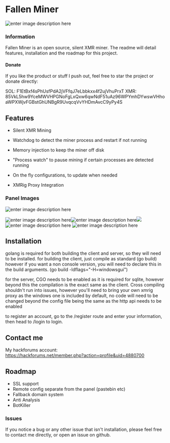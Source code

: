 
Fallen Miner
==========

![enter image description here](https://i.imgur.com/np4viC8.png)

### Information

Fallen Miner is an open source, silent XMR miner. The readme will detail features, installation and the roadmap for this project.

#### Donate
If you like the product or stuff I push out, feel free to star the project or donate directly:

SOL: F1EtBxf4sPhUsfPdA2jVFfqJ7eLbbkxx4f2ujVhuPrxT
XMR: 85VkL5hw9YceMWVHPGNoFgLxQxw6qwNdF51uAz96WPYmhDYwswVHhoaWPXWjvFGBstGhUNBgR9UvqcqVvYHDmAvcC9yPy4S

Features
-----------------------

 -   Silent XMR Mining  
    
-   Watchdog to detect the miner process and restart if not running  
    
-   Memory injection to keep the miner off disk  

-   "Process watch" to pause mining if certain processes are detected running
    
-   On the fly configurations, to update when needed  
    
-   XMRig Proxy Integration

### Panel Images
![enter image description here](https://i.imgur.com/If0LcCI.png)

![enter image description here](https://i.imgur.com/np4viC8.png)![enter image description here](https://i.imgur.com/w6xSa5w.png)![](https://i.imgur.com/gEf4fie.png)
![enter image description here](https://i.imgur.com/Qe1Pdde.png)
![enter image description here](https://i.imgur.com/RCM8JXl.png)

Installation
------------
golang is required for both building the client and server, so they will need to be installed.
for building the client, just compile as standard (go build) however if you want a non console version, you will need to declare this in the build arguments. (go build -ldflags="-H=windowsgui")

for the server, CGO needs to be enabled as it is required for sqlite, however beyond this the compilation is the exact same as the client. Cross compiling shouldn't run into issues, however you'll need to bring your own xmrig proxy as the windows one is included by default, no code will need to be changed beyond the config file being the same as the http api needs to be enabled

to register an account, go to the /register route and enter your information, then head to /login to login.

Contact me
----------
My hackforums account:  
https://hackforums.net/member.php?action=profile&uid=4880700

## Roadmap

 - SSL support
 - Remote config separate from the panel (pastebin etc)
 - Fallback domain system
 - Anti Analysis
 - BotKiller

### Issues
If you notice a bug or any other issue that isn't installation, please feel free to contact me directly, or open an issue on github.

